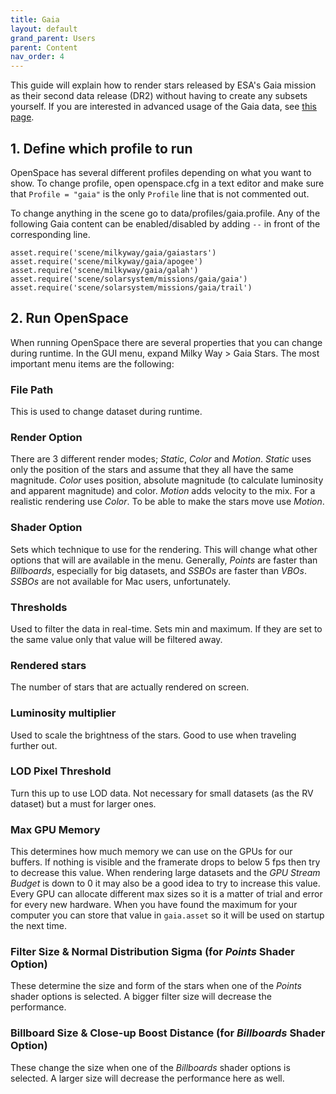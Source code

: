 ```yaml
---
title: Gaia
layout: default
grand_parent: Users
parent: Content
nav_order: 4
---
```


This guide will explain how to render stars released by ESA's Gaia mission as their second data release (DR2) without having to create any subsets yourself.
If you are interested in advanced usage of the Gaia data, see [this page](../../components/gaia).

## 1. Define which profile to run
OpenSpace has several different profiles depending on what you want to show.  To change profile, open openspace.cfg in a text editor and make sure that `Profile = "gaia"` is the only `Profile` line that is not commented out.

To change anything in the scene go to data/profiles/gaia.profile. Any of the following Gaia content can be enabled/disabled by adding `--` in front of the corresponding line.
```
asset.require('scene/milkyway/gaia/gaiastars')
asset.require('scene/milkyway/gaia/apogee')
asset.require('scene/milkyway/gaia/galah')
asset.require('scene/solarsystem/missions/gaia/gaia')
asset.require('scene/solarsystem/missions/gaia/trail')
```

## 2. Run OpenSpace
When running OpenSpace there are several properties that you can change during runtime. In the GUI menu, expand Milky Way > Gaia Stars. The most important menu items are the following:

### File Path
This is used to change dataset during runtime.

### Render Option
There are 3 different render modes;  _Static_, _Color_ and _Motion_.  _Static_ uses only the position of the stars and assume that they all have the same magnitude.  _Color_ uses position, absolute magnitude (to calculate luminosity and apparent magnitude) and color.  _Motion_ adds velocity to the mix.  For a realistic rendering use _Color_.  To be able to make the stars move use _Motion_.

### Shader Option
Sets which technique to use for the rendering.  This will change what other options that will are available in the menu.  Generally, _Points_ are faster than _Billboards_, especially for big datasets, and _SSBOs_ are faster than _VBOs_.  _SSBOs_ are not available for Mac users, unfortunately.

### Thresholds
Used to filter the data in real-time.  Sets min and maximum.  If they are set to the same value only that value will be filtered away.

### Rendered stars
The number of stars that are actually rendered on screen.

### Luminosity multiplier
Used to scale the brightness of the stars.  Good to use when traveling further out.

### LOD Pixel Threshold
Turn this up to use LOD data.  Not necessary for small datasets (as the RV dataset) but a must for larger ones.

### Max GPU Memory
This determines how much memory we can use on the GPUs for our buffers.  If nothing is visible and the framerate drops to below 5 fps then try to decrease this value.  When rendering large datasets and the _GPU Stream Budget_ is down to 0 it may also be a good idea to try to increase this value.  Every GPU can allocate different max sizes so it is a matter of trial and error for every new hardware.  When you have found the maximum for your computer you can store that value in `gaia.asset` so it will be used on startup the next time.

### Filter Size & Normal Distribution Sigma (for _Points_ Shader Option)
These determine the size and form of the stars when one of the _Points_ shader options is selected.  A bigger filter size will decrease the performance.

### Billboard Size & Close-up Boost Distance (for _Billboards_ Shader Option)
These change the size when one of the _Billboards_ shader options is selected.  A larger size will decrease the performance here as well.
